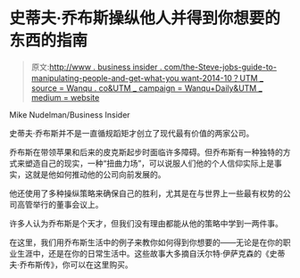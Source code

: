 # 史蒂夫·乔布斯操纵他人并得到你想要的东西的指南

> 原文:[http://www . business insider . com/the-Steve-jobs-guide-to-manipulating-people-and-get-what-you want-2014-10？UTM _ source = Wanqu . co&UTM _ campaign = Wanqu+Daily&UTM _ medium = website](http://www.businessinsider.com/the-steve-jobs-guide-to-manipulating-people-and-getting-what-you-want-2014-10?utm_source=wanqu.co&utm_campaign=Wanqu+Daily&utm_medium=website)

[](https://i.insider.com/5453e883eab8eac739a0e4d0?width=1200format=jpeg&auto=webp)Mike Nudelman/Business Insider

史蒂夫·乔布斯并不是一直循规蹈矩才创立了现代最有价值的两家公司。

乔布斯在带领苹果和后来的皮克斯起步时面临许多障碍。但乔布斯有一种独特的方式来塑造自己的现实，一种“扭曲力场”，可以说服人们他的个人信仰实际上是事实，这就是他如何推动他的公司向前发展的。

他还使用了多种操纵策略来确保自己的胜利，尤其是在与世界上一些最有权势的公司高管举行的董事会议上。

许多人认为乔布斯是个天才，但我们没有理由都能从他的策略中学到一两件事。

在这里，我们用乔布斯生活中的例子来教你如何得到你想要的——无论是在你的职业生涯中，还是在你的日常生活中。这些故事大多摘自沃尔特·伊萨克森的《史蒂夫·乔布斯传》，你可以在这里购买。